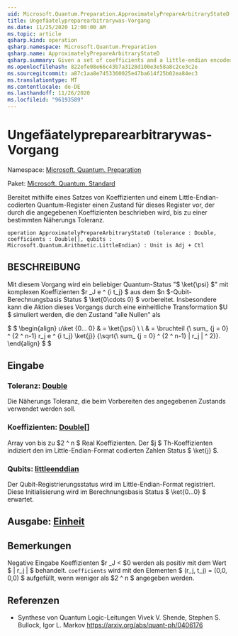 ```yaml
---
uid: Microsoft.Quantum.Preparation.ApproximatelyPrepareArbitraryStateD
title: Ungefäatelypreparearbitrarywas-Vorgang
ms.date: 11/25/2020 12:00:00 AM
ms.topic: article
qsharp.kind: operation
qsharp.namespace: Microsoft.Quantum.Preparation
qsharp.name: ApproximatelyPrepareArbitraryStateD
qsharp.summary: Given a set of coefficients and a little-endian encoded quantum register, prepares an state on that register described by the given coefficients, up to a given approximation tolerance.
ms.openlocfilehash: 822efe08e66c43b7a3128d100e3e58a8c2ce3c2e
ms.sourcegitcommit: a87c1aa8e7453360025e47ba614f25b02ea84ec3
ms.translationtype: MT
ms.contentlocale: de-DE
ms.lasthandoff: 11/26/2020
ms.locfileid: "96193589"
---
```

# <a name="approximatelypreparearbitrarystated-operation"></a>Ungefäatelypreparearbitrarywas-Vorgang

Namespace: [Microsoft. Quantum. Preparation](xref:Microsoft.Quantum.Preparation)

Paket: [Microsoft. Quantum. Standard](https://nuget.org/packages/Microsoft.Quantum.Standard)


Bereitet mithilfe eines Satzes von Koeffizienten und einem Little-Endian-codierten Quantum-Register einen Zustand für dieses Register vor, der durch die angegebenen Koeffizienten beschrieben wird, bis zu einer bestimmten Näherungs Toleranz.

```qsharp
operation ApproximatelyPrepareArbitraryStateD (tolerance : Double, coefficients : Double[], qubits : Microsoft.Quantum.Arithmetic.LittleEndian) : Unit is Adj + Ctl
```


## <a name="description"></a>BESCHREIBUNG

Mit diesem Vorgang wird ein beliebiger Quantum-Status "$ \ket{\psi} $" mit komplexen Koeffizienten $r _J e ^ {i t_j} $ aus dem $n $-Qubit-Berechnungsbasis Status $ \ket{0\cdots 0} $ vorbereitet.
Insbesondere kann die Aktion dieses Vorgangs durch eine einheitliche Transformation $U $ simuliert werden, die den Zustand "alle Nullen" als

$ $ \begin{align} u\ket {0... 0} & = \ket{\psi} \\ \\ & = \bruchteil {\ sum_ {j = 0} ^ {2 ^ n-1} r_j e ^ {i t_j} \ket{j}} {\sqrt{\ sum_ {j = 0} ^ {2 ^ n-1} | r_j | ^ 2}}.
\end{align} $ $

## <a name="input"></a>Eingabe

### <a name="tolerance--double"></a>Toleranz: [Double](xref:microsoft.quantum.lang-ref.double)

Die Näherungs Toleranz, die beim Vorbereiten des angegebenen Zustands verwendet werden soll.


### <a name="coefficients--double"></a>Koeffizienten: [Double](xref:microsoft.quantum.lang-ref.double)[]

Array von bis zu $2 ^ n $ Real Koeffizienten. Der $j $ Th-Koeffizienten indiziert den im Little-Endian-Format codierten Zahlen Status $ \ket{j} $.


### <a name="qubits--littleendian"></a>Qubits: [littleenddian](xref:Microsoft.Quantum.Arithmetic.LittleEndian)

Der Qubit-Registrierungsstatus wird im Little-Endian-Format registriert. Diese Initialisierung wird im Berechnungsbasis Status $ \ket{0...0} $ erwartet.



## <a name="output--unit"></a>Ausgabe: [Einheit](xref:microsoft.quantum.lang-ref.unit)



## <a name="remarks"></a>Bemerkungen

Negative Eingabe Koeffizienten $r _J < $0 werden als positiv mit dem Wert $ | r_j | $ behandelt. `coefficients` wird mit den Elementen $ (r_j, t_j) = (0,0, 0,0) $ aufgefüllt, wenn weniger als $2 ^ n $ angegeben werden.

## <a name="references"></a>Referenzen

- Synthese von Quantum Logic-Leitungen Vivek V. Shende, Stephen S. Bullock, Igor L. Markov https://arxiv.org/abs/quant-ph/0406176